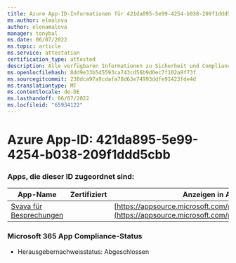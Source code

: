 ```yaml
---
title: Azure App-ID-Informationen für 421da895-5e99-4254-b038-209f1ddd5cbb
ms.author: elmalova
author: elenamalova
manager: tonybal
ms.date: 06/07/2022
ms.topic: article
ms.service: attestation
certification_type: attested
description: Alle verfügbaren Informationen zu Sicherheit und Compliance für 421da895-5e99-4254-b038-209f1ddd5cbb.
ms.openlocfilehash: 8dd9e33b5d5593ca743cd56b9d0ec7f102a9f73f
ms.sourcegitcommit: 238dca97a9cdafa78d63e74993ddfe91423fde4d
ms.translationtype: MT
ms.contentlocale: de-DE
ms.lasthandoff: 06/07/2022
ms.locfileid: "65934122"
---
```

# <a name="azure-app-id-421da895-5e99-4254-b038-209f1ddd5cbb"></a>Azure App-ID: 421da895-5e99-4254-b038-209f1ddd5cbb


### <a name="apps-associated-with-this-id"></a>Apps, die dieser ID zugeordnet sind:
| **App-Name** | **Zertifiziert** | **Anzeigen in AppSource** |
|--------------|---------------|-----------------------|
| [Svava für Besprechungen](../forward/WA200001723.md) |  | [https://appsource.microsoft.com/product/office/WA200001723](https://appsource.microsoft.com/product/office/WA200001723) |

### <a name="microsoft-365-app-compliance-status"></a>Microsoft 365 App Compliance-Status
- Herausgebernachweisstatus: Abgeschlossen
